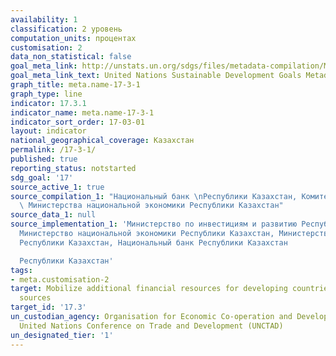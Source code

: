 ```yaml
---
availability: 1
classification: 2 уровень
computation_units: процентах
customisation: 2
data_non_statistical: false
goal_meta_link: http://unstats.un.org/sdgs/files/metadata-compilation/Metadata-Goal-17.pdf
goal_meta_link_text: United Nations Sustainable Development Goals Metadata (pdf 468kB)
graph_title: meta.name-17-3-1
graph_type: line
indicator: 17.3.1
indicator_name: meta.name-17-3-1
indicator_sort_order: 17-03-01
layout: indicator
national_geographical_coverage: Казахстан
permalink: /17-3-1/
published: true
reporting_status: notstarted
sdg_goal: '17'
source_active_1: true
source_compilation_1: "Национальный банк \nРеспублики Казахстан, Комитет по статистике\
  \ Министерства национальной экономики Республики Казахстан"
source_data_1: null
source_implementation_1: 'Министерство по инвестициям и развитию Республики Казахстан,
  Министерство национальной экономики Республики Казахстан, Министерство финансов
  Республики Казахстан, Национальный банк Республики Казахстан

  Республики Казахстан'
tags:
- meta.customisation-2
target: Mobilize additional financial resources for developing countries from multiple
  sources
target_id: '17.3'
un_custodian_agency: Organisation for Economic Co-operation and Development (OECD),
  United Nations Conference on Trade and Development (UNCTAD)
un_designated_tier: '1'
---
```

